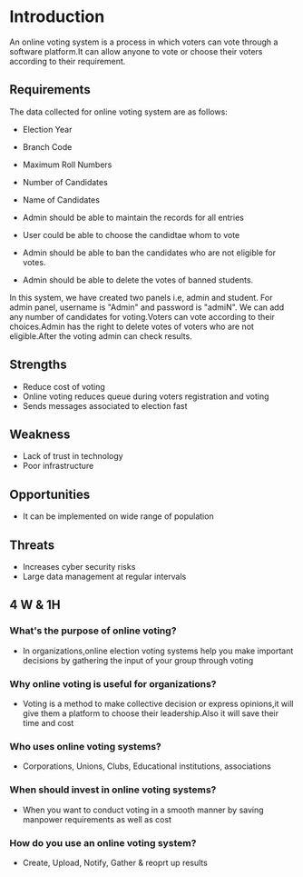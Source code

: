 # Introduction
An online voting system is a process in which voters can vote through a software platform.It can allow anyone to vote or choose their voters according to their requirement.

## Requirements
The data collected for online voting system are as follows:
- Election Year
- Branch Code
- Maximum Roll Numbers
- Number of Candidates
- Name of Candidates



- Admin should be able to maintain the records for all entries
- User could be able to choose the candidtae whom to vote
- Admin should be able to ban the candidates who are not eligible for votes.
- Admin should be able to delete the votes of banned students.


In this system, we have created two panels i.e, admin and student. For admin panel, username is "Admin" and password is "admiN". We can add any number of candidates for voting.Voters can vote according to their choices.Admin has the right to delete votes of voters who are not eligible.After the voting admin can check results.

## Strengths
- Reduce cost of voting
- Online voting reduces queue during voters registration and voting
- Sends messages associated to election fast

## Weakness
- Lack of trust in technology
- Poor infrastructure

## Opportunities
- It can be implemented on wide range of population

## Threats
- Increases cyber security risks
- Large data management at regular intervals

## 4 W & 1H
### What's the purpose of online voting?
- In organizations,online election voting systems help you make important decisions by gathering the input of your group through voting

### Why online voting is useful for organizations?
- Voting is a method to make collective decision or express opinions,it will give them a platform to choose their leadership.Also it will save their time and cost

### Who uses online voting systems?
- Corporations, Unions, Clubs, Educational institutions, associations

### When should invest in online voting systems?
- When you want to conduct voting in a smooth manner by saving manpower requirements as well as cost

### How do you use an online voting system?
- Create, Upload, Notify, Gather & reoprt up results
